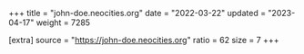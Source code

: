 +++
title = "john-doe.neocities.org"
date = "2022-03-22"
updated = "2023-04-17"
weight = 7285

[extra]
source = "https://john-doe.neocities.org"
ratio = 62
size = 7
+++
